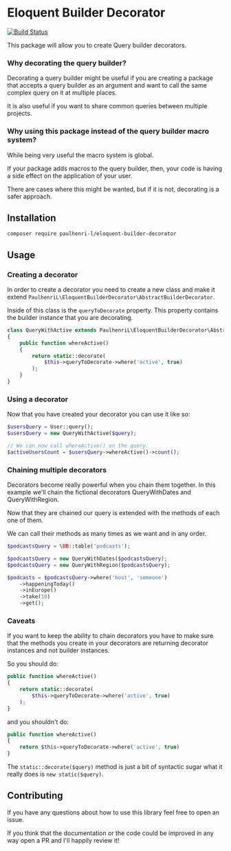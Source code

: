 # Eloquent Builder Decorator

[![Build Status](https://travis-ci.org/paulhenri-l/eloquent-builder-decorator.svg?branch=master)](https://travis-ci.org/paulhenri-l/eloquent-builder-decorator)

This package will allow you to create Query builder decorators.

### Why decorating the query builder?

Decorating a query builder might be useful if you are creating a package that
accepts a query builder as an argument and want to call the same complex query
on it at multiple places.

It is also useful if you want to share common queries between multiple projects.

### Why using this package instead of the query builder macro system?

While being very useful the macro system is global.

If your package adds macros to the query builder, then, your code is having a
side effect on the application of your user.

There are cases where this might be wanted, but if it is not, decorating is a
safer approach.

## Installation

```
composer require paulhenri-l/eloquent-builder-decorator
```

## Usage

### Creating a decorator

In order to create a decorator you need to create a new class and make it extend
`PaulhenriL\EloquentBuilderDecorator\AbstractBuilderDecorator`.

Inside of this class is the `queryToDecorate` property. This property contains
the builder instance that you are decorating.

```php
class QueryWithActive extends PaulhenriL\EloquentBuilderDecorator\AbstractBuilderDecorator
{
    public function whereActive()
    {
        return static::decorate(
            $this->queryToDecorate->where('active', true)
        );
    }
}
```

### Using a decorator

Now that you have created your decorator you can use it like so:

```php
$usersQuery = User::query();
$usersQuery = new QueryWithActive($query);

// We can now call whereActive() on the query.
$activeUsersCount = $usersQuery->whereActive()->count();
```

### Chaining multiple decorators

Decorators become really powerful when you chain them together. In this example
we'll chain the fictional decorators QueryWithDates and QueryWithRegion.

Now that they are chained our query is extended with the methods of each one
of them.

We can call their methods as many times as we want and in any order.

```php
$podcastsQuery = \DB::table('podcasts');

$podcastsQuery = new QueryWithDates($podcastsQuery);
$podcastsQuery = new QueryWithRegion($podcastsQuery);

$podcasts = $podcastsQuery->where('host', 'someone')
    ->happeningToday()
    ->inEurope()
    ->take(10)
    ->get();
```

### Caveats

If you want to keep the ability to chain decorators you have to make sure that
the methods you create in your decorators are returning decorator instances and
not builder instances.

So you should do:

```php
public function whereActive()
{
    return static::decorate(
        $this->queryToDecorate->where('active', true)
    );
}
```

and you shouldn't do:

```php
public function whereActive()
{
    return $this->queryToDecorate->where('active', true)
}
```

The `static::decorate($query)` method is just a bit of syntactic sugar what it
really does is `new static($query)`.

## Contributing

If you have any questions about how to use this library feel free to open an
issue.

If you think that the documentation or the code could be improved in any way
open a PR and I'll happily review it!
